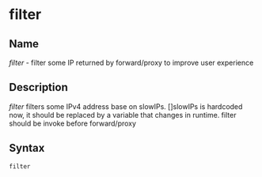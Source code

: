 # filter

## Name 

*filter* - filter some IP returned by forward/proxy to improve user experience

## Description

*filter* filters some IPv4 address base on slowIPs. []slowIPs is hardcoded now, it should be replaced by a variable that changes in runtime.
filter should be invoke before forward/proxy

## Syntax

~~~
filter
~~~


